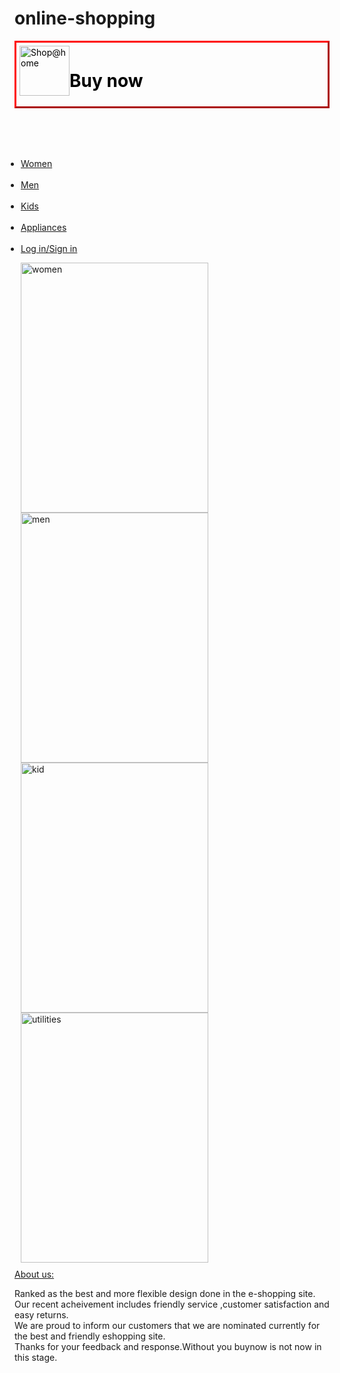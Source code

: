 # online-shopping
<!--Muruga-->
<!Doctype Html>
<html>
<head>
<title>Buy-Now</title>
<style>
#div1 {width:350px;height:70px;padding:10px;border:1px solid #aaaaaa;}
header {
    background-image:url("bag1.jpg");
    color:black;
    text-align:left;
    padding:5px;
     border-style:outset;
     border-color:red ;
}
nav {
    line-height:30px;
    background-color:green;
    height:300px;
    width:100px;
    float:left;
    padding:5px; 
}
section {
    width:3500px;
    float:left;
    padding:10px; 
}
footer {
    background-color:white;
    color:black;
    clear:both;
    text-align:center;
    padding:5px; 
}
ul#menu {
    padding: 0;
}

ul#menu li {
    display: inline;
}

ul#menu li a {
    background-color:yellow;  
    color: black;
    font-size:22px;
    padding: 10px 20px;
    text-decoration: none;
    border-radius: 4px 4px 0 0;
}

ul#menu li a:hover {
    background-color: orange;
}

div.img {
    margin: 5px;
    border: 1px solid #ccc;
    float: left;
    width: 300px;
}	

div.img:hover {
    border: 1px solid #777;
}

div.img img {
    width: 100%;
    height: auto;
}

#details
{
background:black;
color:white;
clear:both;
text-align:left;
padding:10px;
width:1500px;
height:150px;
float:left;
}
</style>
</head>
<body>
<header>
<img src="eshop.jpg" alt="Shop@home" style="width:80px;height:80px;float:left">
<h1>Buy now</h1>
</header>
<section>
<ul id="menu">
  <li><a href="women.html">Women</a></li> &nbsp; &nbsp; 
  <li><a href="men.html">Men</a></li>    &nbsp; &nbsp;                                                
  <li><a href="kids.html">Kids</a></li>  &nbsp; &nbsp; 
  <li><a href="appliances.html">Appliances</a></li>  &nbsp; &nbsp; &nbsp; &nbsp; &nbsp; &nbsp; &nbsp; &nbsp; &nbsp;
 &nbsp; &nbsp; &nbsp; &nbsp; &nbsp; &nbsp; &nbsp; &nbsp; &nbsp; &nbsp; &nbsp; &nbsp; &nbsp; &nbsp; &nbsp; &nbsp; &nbsp;
 &nbsp; &nbsp; &nbsp; &nbsp; &nbsp; &nbsp; &nbsp; &nbsp; &nbsp; &nbsp; 
&nbsp; &nbsp; &nbsp; &nbsp; &nbsp; &nbsp; &nbsp; &nbsp; &nbsp; &nbsp; &nbsp; &nbsp; &nbsp; &nbsp; &nbsp; &nbsp; &nbsp; &nbsp; 
&nbsp; &nbsp; &nbsp; &nbsp; &nbsp; &nbsp; &nbsp; &nbsp; &nbsp; &nbsp; &nbsp; &nbsp; &nbsp; &nbsp; &nbsp; &nbsp; &nbsp; &nbsp; 
   <li><a href="log.html" text-align="right">Log in/Sign in</a></li>

</ul> 

<div class="img">
  	<a target="_blank" href="women.html">
<img src="wom.jpg" alt="women" style="width:300px;height:400px;">
</a>
</div>

<div class="img">
  	<a target="_blank" href="men.html">
<img src="men.jpg" alt="men" style="width:300px;height:400px;">
</a>
<br>
</div>

<div class="img">
  	<a target="_blank" href="kids.html">
<img src="kids.jpg" alt="kid" style="width:300px;height:400px;">
</a>
</div>

<div class="img">
  	<a target="_blank" href="appliances.html">
<img src="app.jpg" alt="utilities" style="width:300px;height:400px;">
</a>
</div>

</section>
<div id="details">
<p><u>About us:</u></p>
<p>Ranked as the best and more flexible design done in the e-shopping site.
<br>
Our recent acheivement includes friendly service ,customer satisfaction and easy returns.
<br>
We are proud to inform our customers that we are nominated currently for the best and friendly eshopping site.
<br>
Thanks for your feedback and response.Without you buynow is not now in this stage.
</p>
</div>


</body>
</html>
